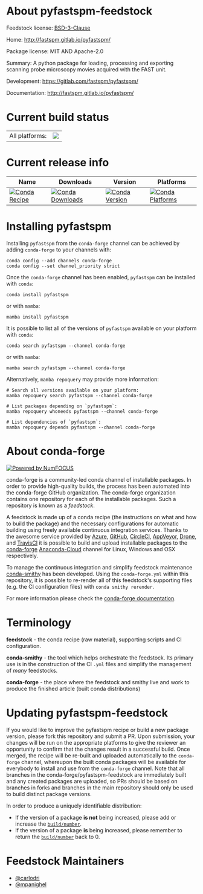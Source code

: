 About pyfastspm-feedstock
=========================

Feedstock license: [BSD-3-Clause](https://github.com/conda-forge/pyfastspm-feedstock/blob/main/LICENSE.txt)

Home: http://fastspm.gitlab.io/pyfastspm/

Package license: MIT AND Apache-2.0

Summary: A python package for loading, processing and exporting scanning probe microscopy movies acquired with the FAST unit.

Development: https://gitlab.com/fastspm/pyfastspm/

Documentation: http://fastspm.gitlab.io/pyfastspm/

Current build status
====================


<table><tr><td>All platforms:</td>
    <td>
      <a href="https://dev.azure.com/conda-forge/feedstock-builds/_build/latest?definitionId=15373&branchName=main">
        <img src="https://dev.azure.com/conda-forge/feedstock-builds/_apis/build/status/pyfastspm-feedstock?branchName=main">
      </a>
    </td>
  </tr>
</table>

Current release info
====================

| Name | Downloads | Version | Platforms |
| --- | --- | --- | --- |
| [![Conda Recipe](https://img.shields.io/badge/recipe-pyfastspm-green.svg)](https://anaconda.org/conda-forge/pyfastspm) | [![Conda Downloads](https://img.shields.io/conda/dn/conda-forge/pyfastspm.svg)](https://anaconda.org/conda-forge/pyfastspm) | [![Conda Version](https://img.shields.io/conda/vn/conda-forge/pyfastspm.svg)](https://anaconda.org/conda-forge/pyfastspm) | [![Conda Platforms](https://img.shields.io/conda/pn/conda-forge/pyfastspm.svg)](https://anaconda.org/conda-forge/pyfastspm) |

Installing pyfastspm
====================

Installing `pyfastspm` from the `conda-forge` channel can be achieved by adding `conda-forge` to your channels with:

```
conda config --add channels conda-forge
conda config --set channel_priority strict
```

Once the `conda-forge` channel has been enabled, `pyfastspm` can be installed with `conda`:

```
conda install pyfastspm
```

or with `mamba`:

```
mamba install pyfastspm
```

It is possible to list all of the versions of `pyfastspm` available on your platform with `conda`:

```
conda search pyfastspm --channel conda-forge
```

or with `mamba`:

```
mamba search pyfastspm --channel conda-forge
```

Alternatively, `mamba repoquery` may provide more information:

```
# Search all versions available on your platform:
mamba repoquery search pyfastspm --channel conda-forge

# List packages depending on `pyfastspm`:
mamba repoquery whoneeds pyfastspm --channel conda-forge

# List dependencies of `pyfastspm`:
mamba repoquery depends pyfastspm --channel conda-forge
```


About conda-forge
=================

[![Powered by
NumFOCUS](https://img.shields.io/badge/powered%20by-NumFOCUS-orange.svg?style=flat&colorA=E1523D&colorB=007D8A)](https://numfocus.org)

conda-forge is a community-led conda channel of installable packages.
In order to provide high-quality builds, the process has been automated into the
conda-forge GitHub organization. The conda-forge organization contains one repository
for each of the installable packages. Such a repository is known as a *feedstock*.

A feedstock is made up of a conda recipe (the instructions on what and how to build
the package) and the necessary configurations for automatic building using freely
available continuous integration services. Thanks to the awesome service provided by
[Azure](https://azure.microsoft.com/en-us/services/devops/), [GitHub](https://github.com/),
[CircleCI](https://circleci.com/), [AppVeyor](https://www.appveyor.com/),
[Drone](https://cloud.drone.io/welcome), and [TravisCI](https://travis-ci.com/)
it is possible to build and upload installable packages to the
[conda-forge](https://anaconda.org/conda-forge) [Anaconda-Cloud](https://anaconda.org/)
channel for Linux, Windows and OSX respectively.

To manage the continuous integration and simplify feedstock maintenance
[conda-smithy](https://github.com/conda-forge/conda-smithy) has been developed.
Using the ``conda-forge.yml`` within this repository, it is possible to re-render all of
this feedstock's supporting files (e.g. the CI configuration files) with ``conda smithy rerender``.

For more information please check the [conda-forge documentation](https://conda-forge.org/docs/).

Terminology
===========

**feedstock** - the conda recipe (raw material), supporting scripts and CI configuration.

**conda-smithy** - the tool which helps orchestrate the feedstock.
                   Its primary use is in the construction of the CI ``.yml`` files
                   and simplify the management of *many* feedstocks.

**conda-forge** - the place where the feedstock and smithy live and work to
                  produce the finished article (built conda distributions)


Updating pyfastspm-feedstock
============================

If you would like to improve the pyfastspm recipe or build a new
package version, please fork this repository and submit a PR. Upon submission,
your changes will be run on the appropriate platforms to give the reviewer an
opportunity to confirm that the changes result in a successful build. Once
merged, the recipe will be re-built and uploaded automatically to the
`conda-forge` channel, whereupon the built conda packages will be available for
everybody to install and use from the `conda-forge` channel.
Note that all branches in the conda-forge/pyfastspm-feedstock are
immediately built and any created packages are uploaded, so PRs should be based
on branches in forks and branches in the main repository should only be used to
build distinct package versions.

In order to produce a uniquely identifiable distribution:
 * If the version of a package **is not** being increased, please add or increase
   the [``build/number``](https://docs.conda.io/projects/conda-build/en/latest/resources/define-metadata.html#build-number-and-string).
 * If the version of a package **is** being increased, please remember to return
   the [``build/number``](https://docs.conda.io/projects/conda-build/en/latest/resources/define-metadata.html#build-number-and-string)
   back to 0.

Feedstock Maintainers
=====================

* [@carlodri](https://github.com/carlodri/)
* [@mpanighel](https://github.com/mpanighel/)

